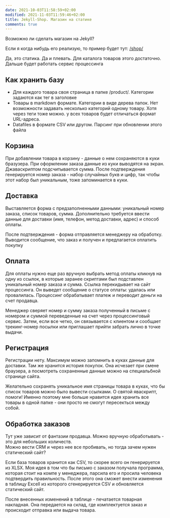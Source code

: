 ```yaml
---
date: 2021-10-03T11:58:59+02:00
modified: 2021-11-03T11:59:46+02:00
title: Jekyll-Shop. Магазин на статике
comments: true
---
```


Возможно ли сделать магазин на Jekyll?

Если я когда нибудь его реализую, то пример будет тут: [/shop/](/shop/)

Да, это статика. Да и плевать. Для каталога товаров этого достаточно. Дальше будет работать сервис процессинга

## Как хранить базу
- Для каждого товара своя страница в папке /product/. Категории задаются как тег в заголовке
- Товары в markdown формате. Категории в виде дерева папок. Нет возможности задавать несколько категорий одному товару. Хотя через теги тоже можно. у всех товаров будет отличаться формат URL-адреса.
- Datafiles в формате CSV или другом. Парсинг при обновлении этого файла

## Корзина
При добавлении товара в корзину - данные о нем сохраняются в куки бразузера. При оформлении заказа данные из куки выводятся на экран. Джаваскриптом подсчитывается сумма. После подтверждения генерируется номер заказа - набор случайных букв и цифр, так чтобы этот набор был уникальным, тоже запоминается в куки.

## Доставка
Выставляется форма с предзаполненными данными: уникальный номер заказа, список товаров, сумма.
Дополнительно требуется ввести данные для доставки (имя, телефон, метод доставки, адрес) и способ оплаты.  

После подтверждения - форма отправляется менеджеру на обработку.
Выводится сообщение, что заказ и получен и предлагается оплатить покупку

## Оплата
Для оплаты нужно еще раз вручную выбрать метод оплаты кликнув на одну из ссылок, в которые заранее скриптами был подставлен уникальный номер заказа и сумма. Ссылка перекидывает на сайт процессинга. Он выведет сообщение о статусе оплаты: удалась или провалилась. Процессинг обрабатывает платеж и переводит деньги на счет продавца.  

Менеджер сверяет номер и сумму заказа полученный в письме с номером и суммой переведенные на счет через процессинговый сервис.
Затем, если все четко, он связывается с клиентом и сообщает трекинг-номер посылки или приглашает прийти забрать лично в точке выдачи.

## Регистрация
Регистрации нету. Максимум можно запомнить в куках данные для доставки. Там же хранится история покупок. Она исчезает при смене браузера, а посмотреть сохраненные данные можно на специальбной странице сайта. 

Желательно сохранять уникальное имя страницы товара в куках, что бы список товаров можно было вывести ссылками. О святой яваскрипт, помоги! Именно поэтому мне больше нравится идея хранить все товары в одной папке - они просто не смогут пересекться между собой.

## Обработка заказов
Тут уже зависит от фантазии продавца. Можно вручную обработывать - это для небольших количеств.  
Можно вести CRM и через нее все пробивать, но тогда зачем нужен статический сайт?

Если база товаров хранится как CSV, то скорее всего он генерируется из XLSX. Моя идея в том что бы письмо с заказом получала программа, которая стоит на компе у менеджера, парсила его и просила человека подтвердить правильность. После этого она сможет внести изменения в таблицу Excell из которого сгенерируется CSV и обновляется статический сайт.

После внесенных изменений в таблице - печатается товарная накладная. Она передается на склад, где комплектуется заказ и происходит отправка или выдача товара.
